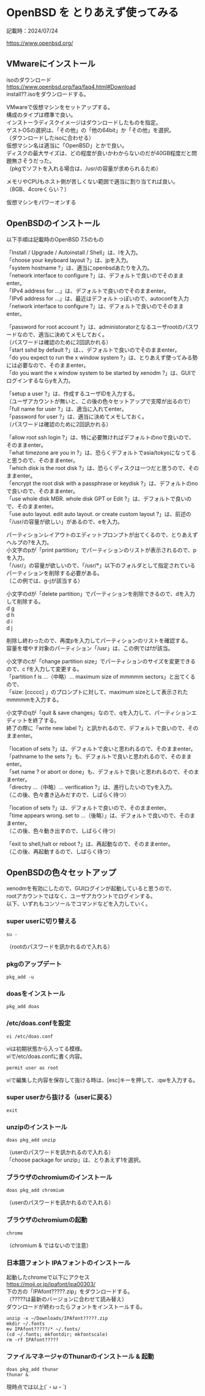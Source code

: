 # OpenBSD を とりあえず使ってみる

記載時：2024/07/24  
  
https://www.openbsd.org/  

## VMwareにインストール
isoのダウンロード  
https://www.openbsd.org/faq/faq4.html#Download  
install??.isoをダウンロードする。  
  
VMwareで仮想マシンをセットアップする。  
構成のタイプは標準で良い。  
インストーラディスクイメージはダウンロードしたものを指定。  
ゲストOSの選択は、「その他」の「他の64bit」か「その他」を選択。  
（ダウンロードしたisoに合わせる）  
仮想マシン名は適当に「OpenBSD」とかで良い。  
ディスクの最大サイズは、どの程度が良いかわからないのだが40GB程度だと問題無さそうだった。  
（pkgでソフトを入れる場合は、/usr/の容量が求められるため）  
  
メモリやCPUもホスト側が苦しくない範囲で適当に割り当てれば良い。  
（8GB、4coreくらい？）  
  
仮想マシンをパワーオンする  

## OpenBSDのインストール
以下手順は記載時のOpenBSD 7.5のもの  
  
「Install / Upgrade / Autoinstall / Shell」は、Iを入力。  
「choose your keyboard layout ?」は、jpを入力。  
「system hostname ?」は、適当にopenbsdあたりを入力。  
「network interface to configure ?」は、デフォルトで良いのでそのままenter。  
「IPv4 address for ...」は、デフォルトで良いのでそのままenter。  
「IPv6 address for ...」は、最近はデフォルトっぽいので、autoconfを入力  
「network interface to configure ?」は、デフォルトで良いのでそのままenter。  
  
「password for root account ?」は、administoratorとなるユーザrootのパスワードなので、適当に決めてメモしておく。  
（パスワードは確認のために2回訊かれる）  
「start sshd by default ?」は、、デフォルトで良いのでそのままenter。  
「do you expect to run the x window system ?」は、とりあえず使ってみる勢には必要なので、そのままenter。  
「do you want the x window system to be started by xenodm ?」は、GUIでログインするならyを入力。  
  
「setup a user ?」は、作成するユーザIDを入力する。  
（ユーザアカウントが無いと、この後の色々セットアップで支障が出るので）  
「full name for user ?」は、適当に入れてenter。  
「password for user ?」は、適当に決めてメモしておく。  
（パスワードは確認のために2回訊かれる）  
  
「allow root ssh login ?」は、特に必要無ければデフォルトのnoで良いので、そのままenter。  
「what timezone are you in ?」は、恐らくデフォルトでasia/tokyoになってると思うので、そのままenter。  
「which disk is the root disk ?」は、恐らくディスクは一つだと思うので、そのままenter。  
「encrypt the root disk with a passphrase or keydisk ?」は、デフォルトのnoで良いので、そのままenter。  
「use whole disk MBR. whole disk GPT or Edit ?」は、デフォルトで良いので、そのままenter。  
「use auto layout. edit auto layout. or create custom layout ?」は、前述の「/usr/の容量が欲しい」があるので、eを入力。  
  
パーティションレイアウトのエディットプロンプトが出てくるので、とりあえずヘルプの?を入力。  
小文字のpが「print partition」でパーティションのリストが表示されるので、pを入力。  
「/usr/」の容量が欲しいので、「/usr/*」以下のフォルダとして指定されているパーティションを削除する必要がある。  
（この例では、g-jが該当する）  
  
小文字のdが「delete partition」でパーティションを削除できるので、dを入力して削除する。  
d g  
d h  
d i  
d j  
  
削除し終わったので、再度pを入力してパーティションのリストを確認する。  
容量を増やす対象のパーティション「/usr」は、この例ではfが該当。  
  
小文字のcが「change partition size」でパーティションのサイズを変更できるので、c fを入力して変更する。  
「partition f is ...（中略）... maximum size of mmmmm sectors」と出てくるので、  
「size: [ccccc] 」のプロンプトに対して、maximum sizeとして表示されたmmmmmを入力する。  
  
小文字のqが「quit & save changes」なので、qを入力して、パーティションエディットを終了する。  
終了の際に「write new label ?」と訊かれるので、デフォルトで良いので、そのままenter。  
  
「location of sets ?」は、デフォルトで良いと思われるので、そのままenter。  
「pathname to the sets ?」も、デフォルトで良いと思われるので、そのままenter。  
「set name ? or abort or done」も、デフォルトで良いと思われるので、そのままenter。  
「directry ...（中略）... verification ?」は、進行したいのでyを入力。  
（この後、色々書き込みだすので、しばらく待つ）  
  
「location of sets ?」は、デフォルトで良いので、そのままenter。  
「time appears wrong. set to ...（後略）」は、デフォルトで良いので、そのままenter。  
（この後、色々動き出すので、しばらく待つ）  
  
「exit to shell,halt or reboot ?」は、再起動なので、そのままenter。  
（この後、再起動するので、しばらく待つ）  
  
## OpenBSDの色々セットアップ
xenodmを有効にしたので、GUIログインが起動していると思うので、  
rootアカウントではなく、ユーザアカウントでログインする。  
以下、いずれもコンソールでコマンドなどを入力していく。  

### super userに切り替える
```
su -
```
（rootのパスワードを訊かれるので入れる）  

### pkgのアップデート
```
pkg_add -u
```
### doasをインストール
```
pkg_add doas
```
### /etc/doas.confを設定
```
vi /etc/doas.conf
```
viは初期状態から入ってる模様。  
viで/etc/doas.confに書く内容。  
```
permit user as root
```
viで編集した内容を保存して抜ける時は、[esc]キーを押して、:qwを入力する。  
### super userから抜ける（userに戻る）
```
exit
```
### unzipのインストール
```
doas pkg_add unzip
```
（userのパスワードを訊かれるので入れる）  
「choose package for unzip」は、とりあえず1を選択。  
### ブラウザのchromiumのインストール
```
doas pkg_add chromium
```
（userのパスワードを訊かれるので入れる）  
### ブラウザのchromiumの起動
```
chrome
```
（chromium & ではないので注意）  
### 日本語フォント IPAフォントのインストール
起動したchromeで以下にアクセス  
https://moji.or.jp/ipafont/ipa00303/  
下の方の「IPAfont?????.zip」をダウンロードする。  
（?????は最新のバージョンに合わせて読み替え）  
ダウンロードが終わったらフォントをインストールする。  
```
unzip -x ~/Downloads/IPAfont?????.zip
mkdir ~/.fonts
mv IPAfont?????/* ~/.fonts/
(cd ~/.fonts; mkfontdir; mkfontscale)
rm -rf IPAfont?????
```
### ファイルマネージャのThunarのインストール & 起動
```
doas pkg_add thunar
thunar &
```
  
  
  
  
  
現時点では以上(´・ω・`)  
